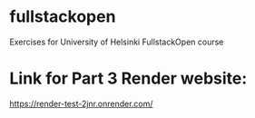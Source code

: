 # fullstackopen
Exercises for University of Helsinki FullstackOpen course

# Link for Part 3 Render website:

https://render-test-2jnr.onrender.com/